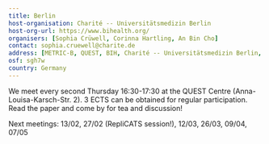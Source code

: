 ```yaml
---
title: Berlin 
host-organisation: Charité -- Universitätsmedizin Berlin
host-org-url: https://www.bihealth.org/
organisers: [Sophia Crüwell, Corinna Hartling, An Bin Cho] 
contact: sophia.cruewell@charite.de
address: [METRIC-B, QUEST, BIH, Charité -- Universitätsmedizin Berlin, Anna-Louisa-Karsch-Straße 2, 10178 Berlin]
osf: sgh7w
country: Germany
---
```


We meet every second Thursday 16:30-17:30 at the QUEST Centre (Anna-Louisa-Karsch-Str. 2). 3 ECTS can be obtained for regular participation. Read the paper and come by for tea and discussion!

Next meetings: 13/02, 27/02 (RepliCATS session!), 12/03, 26/03, 09/04, 07/05
